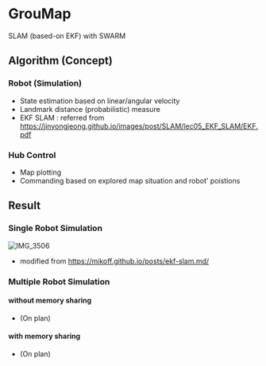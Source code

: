 # GrouMap
SLAM (based-on EKF) with SWARM

## Algorithm (Concept)
### Robot (Simulation)
- State estimation based on linear/angular velocity
- Landmark distance (probabilistic) measure
- EKF SLAM : referred from https://jinyongjeong.github.io/images/post/SLAM/lec05_EKF_SLAM/EKF.pdf

### Hub Control
- Map plotting 
- Commanding based on explored map situation and robot' poistions

## Result
### Single Robot Simulation
![IMG_3506](https://user-images.githubusercontent.com/20160685/93695134-56c51980-fb4e-11ea-80f5-b587c516735c.PNG)
- modified from https://mikoff.github.io/posts/ekf-slam.md/

### Multiple Robot Simulation
#### without memory sharing
- (On plan)

#### with memory sharing
- (On plan)
